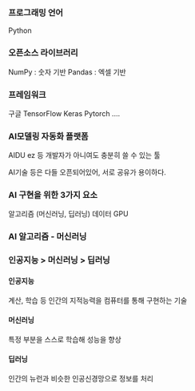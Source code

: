### 프로그래밍 언어
Python

### 오픈소스 라이브러리
NumPy : 숫자 기반
Pandas : 엑셀 기반

### 프레임워크
구글 TensorFlow
Keras
Pytorch
....

### AI모델링 자동화 플랫폼
AIDU ez 등 개발자가 아니여도 충분히 쓸 수 있는 툴


AI기술 등은 다들 오픈되어있어, 서로 공유가 용이하다.

### AI 구현을 위한 3가지 요소
알고리즘 (머신러닝, 딥러닝)
데이터
GPU

### AI 알고리즘 - 머신러닝

### 인공지능 > 머신러닝 > 딥러닝

#### 인공지능
계산, 학습 등 인간의 지적능력을 컴퓨터를 통해 구현하는 기술

#### 머신러닝
특정 부분을 스스로 학습해 성능을 향상

#### 딥러닝
인간의 뉴런과 비슷한 인공신경망으로 정보를 처리


 